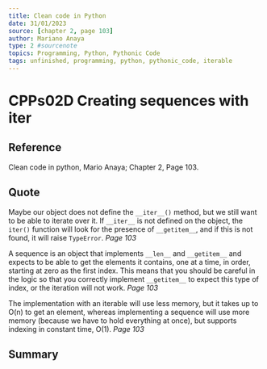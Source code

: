 ```yaml
---
title: Clean code in Python
date: 31/01/2023
source: [chapter 2, page 103]
author: Mariano Anaya
type: 2 #sourcenote
topics: Programming, Python, Pythonic Code
tags: unfinished, programming, python, pythonic_code, iterable
---
```

# CPPs02D Creating sequences with iter

## **Reference** 
Clean code in python, Mario Anaya; Chapter 2, Page 103.

## **Quote** 
Maybe our object does not define the `__iter__()` method, but we still want to be able to iterate over it. If `__iter__` is not defined on the object, the `iter()` function will look for the presence of `__getitem__`, and if this is not found, it will raise `TypeError`. *Page 103*

A sequence is an object that implements `__len__` and `__getitem__` and expects to be able to get the elements it contains, one at a time, in order, starting at zero as the first index. This means that you should be careful in the logic so that you correctly implement `__getitem__` to expect this type of index, or the iteration will not work. *Page 103*

The implementation with an iterable will use less memory, but it takes up to O(n) to get an element, whereas implementing a sequence will use more memory (because we have to hold everything at once), but supports indexing in constant time, O(1). *Page 103*

## **Summary**